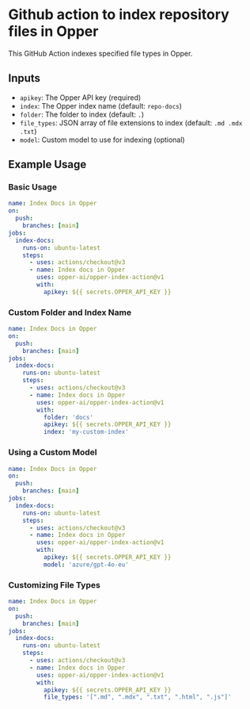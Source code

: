 # Github action to index repository files in Opper

This GitHub Action indexes specified file types in Opper.

## Inputs

- `apikey`: The Opper API key (required)
- `index`: The Opper index name (default: `repo-docs`)
- `folder`: The folder to index (default: `.`)
- `file_types`: JSON array of file extensions to index (default: `.md .mdx .txt`)
- `model`: Custom model to use for indexing (optional)

## Example Usage

### Basic Usage

```yaml
name: Index Docs in Opper
on:
  push:
    branches: [main]
jobs:
  index-docs:
    runs-on: ubuntu-latest
    steps:
      - uses: actions/checkout@v3
      - name: Index docs in Opper
        uses: opper-ai/opper-index-action@v1
        with:
          apikey: ${{ secrets.OPPER_API_KEY }}
```

### Custom Folder and Index Name

```yaml
name: Index Docs in Opper
on:
  push:
    branches: [main]
jobs:
  index-docs:
    runs-on: ubuntu-latest
    steps:
      - uses: actions/checkout@v3
      - name: Index docs in Opper
        uses: opper-ai/opper-index-action@v1
        with:
          folder: 'docs'
          apikey: ${{ secrets.OPPER_API_KEY }}
          index: 'my-custom-index'
```

### Using a Custom Model

```yaml
name: Index Docs in Opper
on:
  push:
    branches: [main]
jobs:
  index-docs:
    runs-on: ubuntu-latest
    steps:
      - uses: actions/checkout@v3
      - name: Index docs in Opper
        uses: opper-ai/opper-index-action@v1
        with:
          apikey: ${{ secrets.OPPER_API_KEY }}
          model: 'azure/gpt-4o-eu'
```


### Customizing File Types

```yaml
name: Index Docs in Opper
on:
  push:
    branches: [main]
jobs:
  index-docs:
    runs-on: ubuntu-latest
    steps:
      - uses: actions/checkout@v3
      - name: Index docs in Opper
        uses: opper-ai/opper-index-action@v1
        with:
          apikey: ${{ secrets.OPPER_API_KEY }}
          file_types: '[".md", ".mdx", ".txt", ".html", ".js"]'
```
